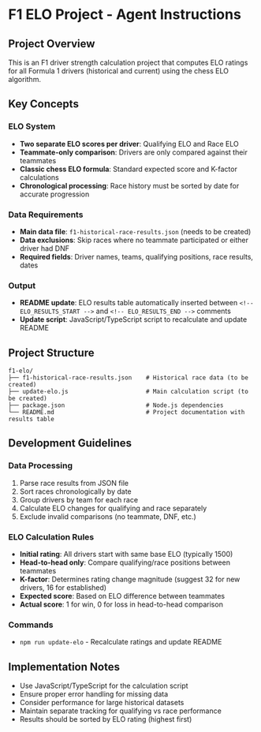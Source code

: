 # F1 ELO Project - Agent Instructions

## Project Overview

This is an F1 driver strength calculation project that computes ELO ratings for all Formula 1 drivers (historical and current) using the chess ELO algorithm.

## Key Concepts

### ELO System
- **Two separate ELO scores per driver**: Qualifying ELO and Race ELO
- **Teammate-only comparison**: Drivers are only compared against their teammates
- **Classic chess ELO formula**: Standard expected score and K-factor calculations
- **Chronological processing**: Race history must be sorted by date for accurate progression

### Data Requirements
- **Main data file**: `f1-historical-race-results.json` (needs to be created)
- **Data exclusions**: Skip races where no teammate participated or either driver had DNF
- **Required fields**: Driver names, teams, qualifying positions, race results, dates

### Output
- **README update**: ELO results table automatically inserted between `<!-- ELO_RESULTS_START -->` and `<!-- ELO_RESULTS_END -->` comments
- **Update script**: JavaScript/TypeScript script to recalculate and update README

## Project Structure

```
f1-elo/
├── f1-historical-race-results.json    # Historical race data (to be created)
├── update-elo.js                      # Main calculation script (to be created)
├── package.json                       # Node.js dependencies
└── README.md                          # Project documentation with results table
```

## Development Guidelines

### Data Processing
1. Parse race results from JSON file
2. Sort races chronologically by date
3. Group drivers by team for each race
4. Calculate ELO changes for qualifying and race separately
5. Exclude invalid comparisons (no teammate, DNF, etc.)

### ELO Calculation Rules
- **Initial rating**: All drivers start with same base ELO (typically 1500)
- **Head-to-head only**: Compare qualifying/race positions between teammates
- **K-factor**: Determines rating change magnitude (suggest 32 for new drivers, 16 for established)
- **Expected score**: Based on ELO difference between teammates
- **Actual score**: 1 for win, 0 for loss in head-to-head comparison

### Commands
- `npm run update-elo` - Recalculate ratings and update README

## Implementation Notes

- Use JavaScript/TypeScript for the calculation script
- Ensure proper error handling for missing data
- Consider performance for large historical datasets
- Maintain separate tracking for qualifying vs race performance
- Results should be sorted by ELO rating (highest first)
